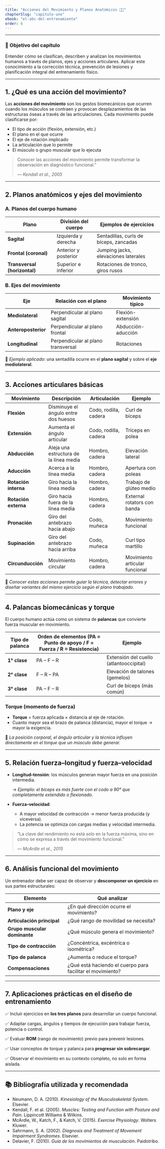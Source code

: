 ```yaml
---
title: "Acciones del Movimiento y Planos Anatómicos 🙌🏽"
chapterSlug: "capitulo-uno"
ebook: "el-abc-del-entrenamiento"
order: 6
---
```


--- 

### 🎯 Objetivo del capítulo

Entender cómo se clasifican, describen y analizan los movimientos humanos a través de planos, ejes y acciones articulares. Aplicar este conocimiento a la corrección técnica, prevención de lesiones y planificación integral del entrenamiento físico.

---

## 1. ¿Qué es una acción del movimiento?

Las **acciones del movimiento** son los gestos biomecánicos que ocurren cuando los músculos se contraen y provocan desplazamientos de las estructuras óseas a través de las articulaciones. Cada movimiento puede clasificarse por:

- El tipo de acción (flexión, extensión, etc.)
- El plano en el que ocurre
- El eje de rotación implicado
- La articulación que lo permite
- El músculo o grupo muscular que lo ejecuta

> Conocer las acciones del movimiento permite transformar la observación en diagnóstico funcional.”
> 
> 
> — *Kendall et al., 2005*
> 

---

## 2. Planos anatómicos y ejes del movimiento

### A. **Planos del cuerpo humano**

| Plano | División del cuerpo | Ejemplos de ejercicios |
| --- | --- | --- |
| **Sagital** | Izquierda y derecha | Sentadillas, curls de bíceps, zancadas |
| **Frontal (coronal)** | Anterior y posterior | Jumping jacks, elevaciones laterales |
| **Transversal (horizontal)** | Superior e inferior | Rotaciones de tronco, giros rusos |

### B. **Ejes del movimiento**

| Eje | Relación con el plano | Movimiento típico |
| --- | --- | --- |
| **Mediolateral** | Perpendicular al plano sagital | Flexión-extensión |
| **Anteroposterior** | Perpendicular al plano frontal | Abducción-aducción |
| **Longitudinal** | Perpendicular al plano transversal | Rotaciones |

📌 *Ejemplo aplicado*: una sentadilla ocurre en el **plano sagital** y sobre el **eje mediolateral**.

---

## 3. Acciones articulares básicas

| Movimiento | Descripción | Articulación | Ejemplo |
| --- | --- | --- | --- |
| **Flexión** | Disminuye el ángulo entre dos huesos | Codo, rodilla, cadera | Curl de bíceps |
| **Extensión** | Aumenta el ángulo articular | Codo, rodilla, cadera | Tríceps en polea |
| **Abducción** | Aleja una estructura de la línea media | Hombro, cadera | Elevación lateral |
| **Aducción** | Acerca a la línea media | Hombro, cadera | Apertura con poleas |
| **Rotación interna** | Giro hacia la línea media | Hombro, cadera | Trabajo de glúteo medio |
| **Rotación externa** | Giro hacia fuera de la línea media | Hombro, cadera | External rotators con banda |
| **Pronación** | Giro del antebrazo hacia abajo | Codo, muñeca | Movimiento funcional |
| **Supinación** | Giro del antebrazo hacia arriba | Codo, muñeca | Curl tipo martillo |
| **Circunducción** | Movimiento circular | Hombro, cadera | Movimiento articular funcional |

🧠 *Conocer estas acciones permite guiar la técnica, detectar errores y diseñar variantes del mismo ejercicio según el plano trabajado.*

---

## 4. Palancas biomecánicas y torque

El cuerpo humano actúa como un sistema de **palancas** que convierte fuerza muscular en movimiento.

| Tipo de palanca | Orden de elementos (PA = Punto de apoyo / F = Fuerza / R = Resistencia) | Ejemplo |
| --- | --- | --- |
| **1° clase** | PA – F – R | Extensión del cuello (atlantooccipital) |
| **2° clase** | F – R – PA | Elevación de talones (gemelos) |
| **3° clase** | PA – F – R | Curl de bíceps (más común) |

### Torque (momento de fuerza)

- **Torque** = fuerza aplicada × distancia al eje de rotación.
- Cuanto mayor sea el brazo de palanca (distancia), mayor el torque → mayor la exigencia.

📌 *La posición corporal, el ángulo articular y la técnica influyen directamente en el torque que un músculo debe generar.*

---

## 5. Relación fuerza–longitud y fuerza–velocidad

- **Longitud–tensión**: los músculos generan mayor fuerza en una posición intermedia.
    
    → *Ejemplo: el bíceps es más fuerte con el codo a 90° que completamente extendido o flexionado.*
    
- **Fuerza–velocidad**:
    - A mayor velocidad de contracción → menor fuerza producida (y viceversa).
    - La potencia se optimiza con cargas medias y velocidad intermedia.

> “La clave del rendimiento no está solo en la fuerza máxima, sino en cómo se expresa a través del movimiento funcional.”
> 
> 
> — *McArdle et al., 2015*
> 

---

## 6. Análisis funcional del movimiento

Un entrenador debe ser capaz de observar y **descomponer un ejercicio** en sus partes estructurales:

| Elemento | Qué analizar |
| --- | --- |
| **Plano y eje** | ¿En qué dirección ocurre el movimiento? |
| **Articulación principal** | ¿Qué rango de movilidad se necesita? |
| **Grupo muscular dominante** | ¿Qué músculo genera el movimiento? |
| **Tipo de contracción** | ¿Concéntrica, excéntrica o isométrica? |
| **Tipo de palanca** | ¿Aumenta o reduce el torque? |
| **Compensaciones** | ¿Qué está haciendo el cuerpo para facilitar el movimiento? |

---

## 7. Aplicaciones prácticas en el diseño de entrenamiento

✅ Incluir ejercicios en **los tres planos** para desarrollar un cuerpo funcional.

✅ Adaptar cargas, ángulos y tiempos de ejecución para trabajar fuerza, potencia o control.

✅ Evaluar **ROM** (rango de movimiento) previo para prevenir lesiones.

✅ Usar conceptos de torque y palanca para **progresar sin sobrecargar**.

✅ Observar el movimiento en su contexto completo, no solo en forma aislada.

---

## 📚 Bibliografía utilizada y recomendada

- Neumann, D. A. (2010). *Kinesiology of the Musculoskeletal System*. Elsevier.
- Kendall, F. et al. (2005). *Muscles: Testing and Function with Posture and Pain*. Lippincott Williams & Wilkins.
- McArdle, W., Katch, F., & Katch, V. (2015). *Exercise Physiology*. Wolters Kluwer.
- Sahrmann, S. A. (2002). *Diagnosis and Treatment of Movement Impairment Syndromes*. Elsevier.
- Delavier, F. (2010). *Guía de los movimientos de musculación*. Paidotribo.